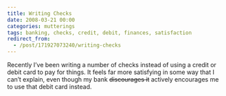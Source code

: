 ```yaml
---
title: Writing Checks
date: 2008-03-21 00:00
categories: mutterings
tags: banking, checks, credit, debit, finances, satisfaction
redirect_from:
  - /post/171927073240/writing-checks
---
```

Recently I&rsquo;ve been writing a number of checks instead of using a credit or debit card to pay for things. It feels far more satisfying in some way that I can&rsquo;t explain, even though my bank <strike>discourages it</strike> actively encourages me to use that debit card instead.
